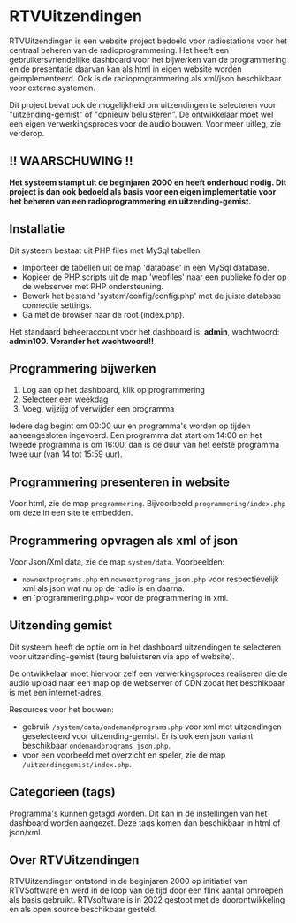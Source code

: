 # RTVUitzendingen
RTVUitzendingen is een website project bedoeld voor radiostations voor het centraal beheren van de radioprogrammering. Het heeft een gebruikersvriendelijke dashboard voor het bijwerken van de programmering en de presentatie daarvan kan als html in eigen website worden geimplementeerd. Ook is de radioprogrammering als xml/json beschikbaar voor externe systemen.

Dit project bevat ook de mogelijkheid om uitzendingen te selecteren voor "uitzending-gemist" of "opnieuw beluisteren". De ontwikkelaar moet wel een eigen verwerkingsproces voor de audio bouwen.  Voor meer uitleg, zie verderop.

## !! WAARSCHUWING !!

**Het systeem stampt uit de beginjaren 2000 en heeft onderhoud nodig. Dit project is dan ook bedoeld als basis voor een eigen implementatie voor het beheren van een radioprogrammering en uitzending-gemist.**

## Installatie
Dit systeem bestaat uit PHP files met MySql tabellen.

* Importeer de tabellen uit de map 'database' in een MySql database. 
* Kopieer de PHP scripts uit de map 'webfiles' naar een publieke folder op de webserver met PHP ondersteuning. 
* Bewerk het bestand 'system/config/config.php' met de juiste database connectie settings. 
* Ga met de browser naar de root (index.php).

Het standaard beheeraccount voor het dashboard is: **admin**, wachtwoord: **admin100**. **Verander het wachtwoord!!**

## Programmering bijwerken
1. Log aan op het dashboard, klik op programmering
2. Selecteer een weekdag
3. Voeg, wijzijg of verwijder een programma

Iedere dag begint om 00:00 uur en programma's worden op tijden aaneengesloten ingevoerd. Een programma dat start om 14:00 en het tweede programma is om 16:00, dan is de duur van het eerste programma twee uur (van 14 tot 15:59 uur).

## Programmering presenteren in website 
Voor html, zie de map `programmering`. Bijvoorbeeld `programmering/index.php` om deze in een site te embedden.

## Programmering opvragen als xml of json
Voor Json/Xml data, zie de map `system/data`. Voorbeelden:
* `nownextprograms.php` en `nownextprograms_json.php` voor respectievelijk xml als json wat nu op de radio is en daarna.
* en `programmering.php~ voor de programmering in xml.

## Uitzending gemist
Dit systeem heeft de optie om in het dashboard uitzendingen te selecteren voor uitzending-gemist (teurg beluisteren via app of website). 

De ontwikkelaar moet hiervoor zelf een verwerkingsproces realiseren die de audio upload naar een map op de webserver of CDN zodat het beschikbaar is met een internet-adres.  

Resources voor het bouwen:
- gebruik `/system/data/ondemandprograms.php` voor xml met uitzendingen geselecteerd voor uitzending-gemist. Er is ook een json variant beschikbaar `ondemandprograms_json.php`.
- voor een voorbeeld met overzicht en speler, zie de map `/uitzendinggemist/index.php`.

## Categorieen (tags)

Programma's kunnen getagd worden. Dit kan in de instellingen van het dashboard worden aangezet. Deze tags komen dan beschikbaar in html of json/xml.

## Over RTVUitzendingen
RTVUitzendingen ontstond in de beginjaren 2000 op initiatief van RTVSoftware en werd in de loop van de tijd door een flink aantal omroepen als basis gebruikt. RTVsoftware is in 2022 gestopt met de doorontwikkeling en als open source beschikbaar gesteld. 
